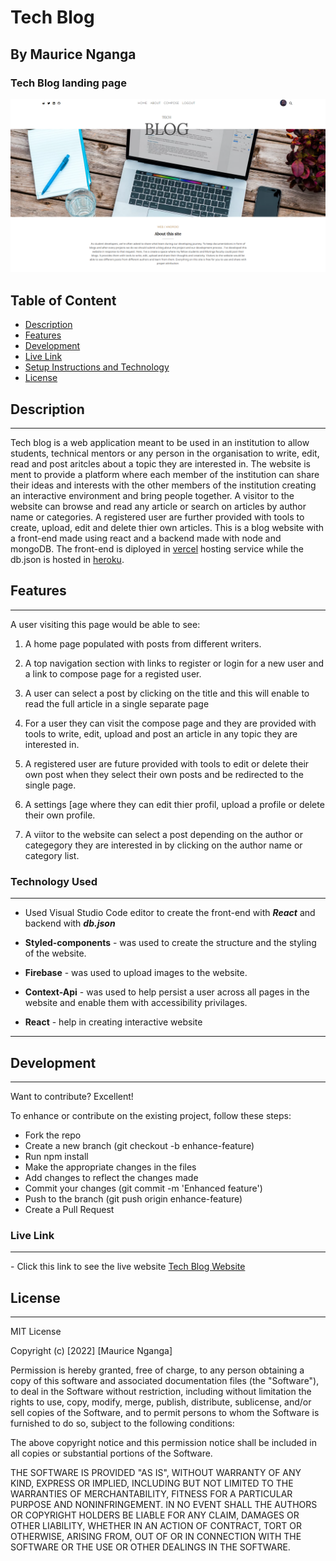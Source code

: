 # Tech Blog

## By Maurice Nganga

### Tech Blog landing page

![Tech Blog](./src/images/tech-blogan.png)

## Table of Content

- [Description](#description)
- [Features](#features)
- [Development](#development)
- [Live Link](#live-link)
- [Setup Instructions and Technology](#technology-used)
- [License](#license)

## Description

---

Tech blog is a web application meant to be used in an institution to allow students, technical mentors or any person in the organisation to write, edit, read and post aritcles about a topic they are interested in. The website is ment to provide a platform where each member of the institution can share their ideas and interests with the other members of the institution creating an interactive environment and bring people together. A visitor to the website can browse and read any article or search on articles by author name or categories. A registered user are further provided with tools to create, upload, edit and delete thier own articles. This is a blog website with a front-end made using react and a backend made with node and mongoDB. The front-end is diployed in [vercel](https://vercel.com/) hosting service while the db.json is hosted in [heroku](https://heroku.com/).

## Features

---

A user visiting this page would be able to see:

1. A home page populated with posts from different writers.

2. A top navigation section with links to register or login for a new user and a link to compose page for a registed user.

3. A user can select a post by clicking on the title and this will enable to read the full article in a single separate page

4. For a user they can visit the compose page and they are provided with tools to write, edit, upload and post an article in any topic they are interested in.

5. A registered user are future provided with tools to edit or delete their own post when they select their own posts and be redirected to the single page.

6. A settings [age where they can edit thier profil, upload a profile or delete their own profile.

7. A viitor to the website can select a post depending on the author or categegory they are interested in by clicking on the author name or category list.

### Technology Used

---

- Used Visual Studio Code editor to create the front-end with _**React**_ and backend with _**db.json**_

- **Styled-components** - was used to create the structure and the styling of the website.

- **Firebase** - was used to upload images to the website.

- **Context-Api** - was used to help persist a user across all pages in the website and enable them with accessibility privilages.

- **React** - help in creating interactive website

---

## Development

---

Want to contribute? Excellent!

To enhance or contribute on the existing project, follow these steps:

- Fork the repo
- Create a new branch (git checkout -b enhance-feature)
- Run npm install
- Make the appropriate changes in the files
- Add changes to reflect the changes made
- Commit your changes (git commit -m 'Enhanced feature')
- Push to the branch (git push origin enhance-feature)
- Create a Pull Request

### Live Link

---

\- Click this link to see the live website [Tech Blog Website](https://tech-blog-moryno.vercel.app/)

## License

---

MIT License

Copyright (c) [2022] [Maurice Nganga]

Permission is hereby granted, free of charge, to any person obtaining a copy
of this software and associated documentation files (the "Software"), to deal
in the Software without restriction, including without limitation the rights
to use, copy, modify, merge, publish, distribute, sublicense, and/or sell
copies of the Software, and to permit persons to whom the Software is
furnished to do so, subject to the following conditions:

The above copyright notice and this permission notice shall be included in all
copies or substantial portions of the Software.

THE SOFTWARE IS PROVIDED "AS IS", WITHOUT WARRANTY OF ANY KIND, EXPRESS OR
IMPLIED, INCLUDING BUT NOT LIMITED TO THE WARRANTIES OF MERCHANTABILITY,
FITNESS FOR A PARTICULAR PURPOSE AND NONINFRINGEMENT. IN NO EVENT SHALL THE
AUTHORS OR COPYRIGHT HOLDERS BE LIABLE FOR ANY CLAIM, DAMAGES OR OTHER
LIABILITY, WHETHER IN AN ACTION OF CONTRACT, TORT OR OTHERWISE, ARISING FROM,
OUT OF OR IN CONNECTION WITH THE SOFTWARE OR THE USE OR OTHER DEALINGS IN THE
SOFTWARE.
